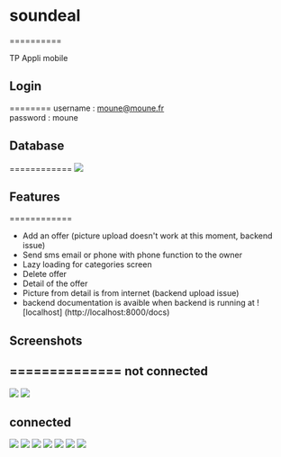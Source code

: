 # soundeal
==========

TP Appli mobile  

## Login
========
username : moune@moune.fr  
password : moune


## Database
============
![](modelisation.png)
## Features
============

- Add an offer (picture upload doesn't work at this moment, backend issue)
- Send sms email or phone with phone function to the owner
- Lazy loading for categories screen
- Delete offer
- Detail of the offer
- Picture from detail is from internet (backend upload issue)
- backend documentation is avaible when backend is running at ![localhost] (http://localhost:8000/docs)


## Screenshots
==============
not connected  
--------------

![](screenshots/Screenshot1noConnected.png)
![](screenshots/Screenshot6.png)

connected  
----------
![](screenshots/Screenshot1.png)
![](screenshots/Screenshot2.png)
![](screenshots/Screenshot3.png)
![](screenshots/Screenshot4.png)
![](screenshots/Screenshot5.png)
![](screenshots/Screenshot7.png)
![](screenshots/Screenshot8.png)




